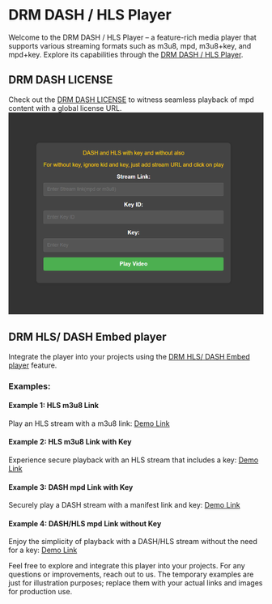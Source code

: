 # DRM DASH / HLS Player

Welcome to the DRM DASH / HLS Player – a feature-rich media player that supports various streaming formats such as m3u8, mpd, m3u8+key, and mpd+key. Explore its capabilities through the [DRM DASH / HLS Player](https://kratosrepo.github.io/drm-player/).

## DRM DASH LICENSE

Check out the [DRM DASH LICENSE](https://kratosrepo.github.io//drm-player/mpdLI) to witness seamless playback of mpd content with a global license URL.
![DRM Player Screenshot](screenshot.png)

## DRM HLS/ DASH Embed player

Integrate the player into your projects using the [DRM HLS/ DASH Embed player](https://kratosrepo.github.io/drm-player/?emmbed-url=) feature.


### Examples:

#### Example 1: HLS m3u8 Link

Play an HLS stream with a m3u8 link:
[Demo Link](https://kratosrepo.github.io/drm-player/?emmbed-url=https://prod-ent-live-gm.jiocinema.com/bpk-tv/Sports18_1_HD_voot_MOB/Fallback/index.m3u8)

#### Example 2: HLS m3u8 Link with Key

Experience secure playback with an HLS stream that includes a key:
[Demo Link](https://kratosrepo.github.io/drm-player/?emmbed-url=https://linearjitp-playback.astro.com.my/hls-mp4-fp/linear/2603/default.m3u8&kid=0cbc4d3b4fbd9af512acb2488bb42910&key=30528c4ef882954e5707cd1001d66121)

#### Example 3: DASH mpd Link with Key

Securely play a DASH stream with a manifest link and key:
[Demo Link](https://kratosrepo.github.io/drm-player/?emmbed-url=https://bpprod5linear.akamaized.net/bpk-tv/irdeto_com_Channel_250/output/manifest.mpd&kid=06341bf3dd635e6ca5c71188d0210373&key=1f69fd2356c8be897af33bdbbdd9c093)

#### Example 4: DASH/HLS mpd Link without Key

Enjoy the simplicity of playback with a DASH/HLS stream without the need for a key:
[Demo Link](https://kratosrepo.github.io/drm-player/?emmbed-url=https://cdn.bitmovin.com/content/assets/art-of-motion-dash-hls-progressive/mpds/f08e80da-bf1d-4e3d-8899-f0f6155f6efa.mpd)

Feel free to explore and integrate this player into your projects. For any questions or improvements, reach out to us. The temporary examples are just for illustration purposes; replace them with your actual links and images for production use.
